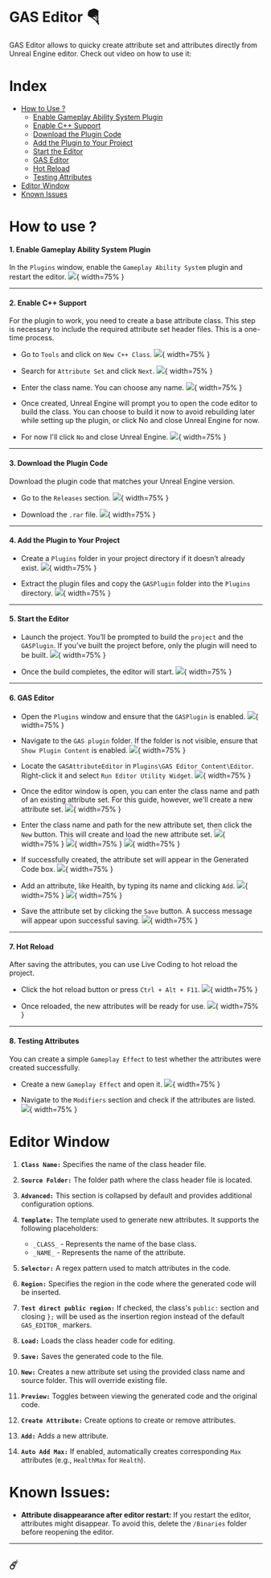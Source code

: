 # GAS Editor 🪂
GAS Editor allows to quicky create attribute set and attributes directly from Unreal Engine editor.
Check out video on how to use it:

# Index
- [How to Use ?](#how-to-use)
  - [Enable Gameplay Ability System Plugin](#1-enable-gameplay-ability-system-plugin)
  - [Enable C++ Support](#2-enable-c-support)
  - [Download the Plugin Code](#3-download-the-plugin-code)
  - [Add the Plugin to Your Project](#4-add-the-plugin-to-your-project)
  - [Start the Editor](#5-start-the-editor)
  - [GAS Editor](#6-gas-editor)
  - [Hot Reload](#7-hot-reload)
  - [Testing Attributes](#8-testing-attributes)
- [Editor Window](#editor-window)
- [Known Issues](#known-issues)

# How to use ?

#### 1. Enable Gameplay Ability System Plugin
In the `Plugins` window, enable the `Gameplay Ability System` plugin and restart the editor.
![](Documentation/Image/ability_plugin.png){ width=75% }

---

#### 2. Enable C++ Support
For the plugin to work, you need to create a base attribute class. This step is necessary to include the required attribute set header files. This is a one-time process.

- Go to `Tools` and click on `New C++ Class`.
![](Documentation/Image/create_base_attr00.png){ width=75% }

- Search for `Attribute Set` and click `Next`.
![](Documentation/Image/create_base_attr01.png){ width=75% }

- Enter the class name. You can choose any name.
![](Documentation/Image/create_base_attr02.png){ width=75% }

- Once created, Unreal Engine will prompt you to open the code editor to build the class. You can choose to build it now to avoid rebuilding later while setting up the plugin, or click No and close Unreal Engine for now.
- For now I'll click `No` and close Unreal Engine.
![](Documentation/Image/create_base_attr03.png){ width=75% }

---

#### 3. Download the Plugin Code
Download the plugin code that matches your Unreal Engine version.

- Go to the `Releases` section.
![](Documentation/Image/download01.png){ width=75% }

- Download the `.rar` file.
![](Documentation/Image/download02.png){ width=75% }

---

#### 4. Add the Plugin to Your Project

- Create a `Plugins` folder in your project directory if it doesn’t already exist.
![](Documentation/Image/create_plugin.png){ width=75% }

- Extract the plugin files and copy the `GASPlugin` folder into the `Plugins` directory.
![](Documentation/Image/gas_copy.png){ width=75% }

---

#### 5. Start the Editor

- Launch the project. You’ll be prompted to build the `project` and the `GASPlugin`. If you’ve built the project before, only the plugin will need to be built.
![](Documentation/Image/build_final.png){ width=75% }

- Once the build completes, the editor will start.
![](Documentation/Image/building_final.png){ width=75% }

---

#### 6. GAS Editor

- Open the `Plugins` window and ensure that the `GASPlugin` is enabled.
![](Documentation/Image/gas_plugin_check.png){ width=75% }

- Navigate to the `GAS plugin` folder. If the folder is not visible, ensure that `Show Plugin Content` is enabled.
![](Documentation/Image/show_plugin.png){ width=75% }

- Locate the `GASAttributeEditor` in `Plugins\GAS Editor Content\Editor`. Right-click it and select `Run Editor Utility Widget`.
![](Documentation/Image/gas_editor_open.png){ width=75% }

- Once the editor window is open, you can enter the class name and path of an existing attribute set. For this guide, however, we'll create a new attribute set.
![](Documentation/Image/gas_editor_file.png){ width=75% }

- Enter the class name and path for the new attribute set, then click the `New` button. This will create and load the new attribute set.
![](Documentation/Image/gas_editor_new.png){ width=75% }
![](Documentation/Image/gas_editor_new_msg01.png){ width=75% }
![](Documentation/Image/gas_editor_new_msg02.png){ width=75% }

- If successfully created, the attribute set will appear in the Generated Code box.
![](Documentation/Image/gas_editor_new_attr.png){ width=75% }

- Add an attribute, like Health, by typing its name and clicking `Add`.
![](Documentation/Image/gas_editor_new_attr.png){ width=75% }
![](Documentation/Image/gas_editor_new_attrs.png){ width=75% }

- Save the attribute set by clicking the `Save` button. A success message will appear upon successful saving.
![](Documentation/Image/gas_editor_save.png){ width=75% }

---

#### 7. Hot Reload
After saving the attributes, you can use Live Coding to hot reload the project.

- Click the hot reload button or press `Ctrl + Alt + F11`.
![](Documentation/Image/proj_reload01.png){ width=75% }

- Once reloaded, the new attributes will be ready for use.
![](Documentation/Image/proj_reload02.png){ width=75% }

---

#### 8. Testing Attributes
You can create a simple `Gameplay Effect` to test whether the attributes were created successfully.

- Create a new `Gameplay Effect` and open it.
![](Documentation/Image/test_build01.png){ width=75% }

- Navigate to the `Modifiers` section and check if the attributes are listed.
![](Documentation/Image/test_build02.png){ width=75% }


# Editor Window
1. **`Class Name:`**
Specifies the name of the class header file.

2. **`Source Folder:`**
The folder path where the class header file is located.

3. **`Advanced:`**
This section is collapsed by default and provides additional configuration options.

4. **`Template:`**
The template used to generate new attributes. It supports the following placeholders:
    - `_CLASS_` - Represents the name of the base class.
    - `_NAME_` - Represents the name of the attribute.

5. **`Selector:`**
A regex pattern used to match attributes in the code.

6. **`Region:`**
Specifies the region in the code where the generated code will be inserted.

7. **`Test direct public region:`**
If checked, the class's `public:` section and closing `};` will be used as the insertion region instead of the default `GAS_EDITOR_` markers.

8. **`Load:`**
Loads the class header code for editing.

9. **`Save:`**
Saves the generated code to the file.

10. **`New:`**
Creates a new attribute set using the provided class name and source folder. This will override existing file.

11. **`Preview:`**
Toggles between viewing the generated code and the original code.

12. **`Create Attribute:`**
Create options to create or remove attributes.

13. **`Add:`**
Adds a new attribute.

14. **`Auto Add Max:`**
If enabled, automatically creates corresponding `Max` attributes (e.g., `HealthMax` for `Health`).

# Known Issues:
- **Attribute disappearance after editor restart:** If you restart the editor, attributes might disappear. To avoid this, delete the `/Binaries` folder before reopening the editor.

---

## ☄️